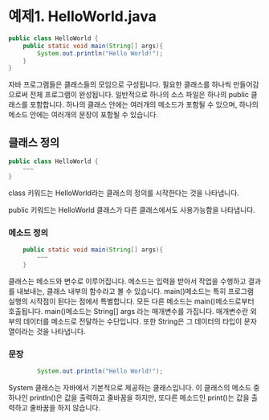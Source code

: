 # 예제1. HelloWorld.java

```java
public class HelloWorld {
    public static void main(String[] args){
        System.out.println("Hello World!");
    }
}
```

자바 프로그램들은 클래스들의 모임으로 구성됩니다. 필요한 클래스를 하나씩 만들어감으로써 전체 프로그램이 완성됩니다.
일반적으로 하나의 소스 파일은 하나의 public 클래스를 포함합니다. 하나의 클래스 안에는 여러개의 메소드가 포함될 수 있으며, 하나의 메소드 안에는
여러개의 문장이 포함될 수 있습니다.

## 클래스 정의

```java
public class HelloWorld {
    ~~~
}
```
class 키워드는 HelloWorld라는 클래스의 정의를 시작한다는 것을 나타냅니다.


public 키워드는 HelloWorld 클래스가 다른 클래스에서도 사용가능함을 나타냅니다.


### 메소드 정의

```java
    public static void main(String[] args){
        ~~~
    }
```
클래스는 메소드와 변수로 이루어집니다. 메소드는 입력을 받아서 작업을 수행하고 결과를 내보내는, 클래스 내부의 함수라고 볼 수 있습니다.
main()메소드는 특히 프로그램 실행의 시작점이 된다는 점에서 특별합니다. 모든 다른 메소드는 main()메소드로부터 호출됩니다.
main()메소드는 String[] args 라는 매개변수를 가집니다. 매개변수란 외부의 데이터를 메소드로 전달하는 수단입니다. 또한 String은 그 데이터의 타입이
문자열이라는 것을 나타냅니다.

### 문장
```java
        System.out.println("Hello World!");
```
System 클래스는 자바에서 기본적으로 제공하는 클래스입니다. 이 클래스의 메소드 중 하나인 println()은 값을 출력하고 줄바꿈을 하지만,
또다른 메소드인 print()는 값을 출력하고 줄바꿈을 하지 않습니다.
